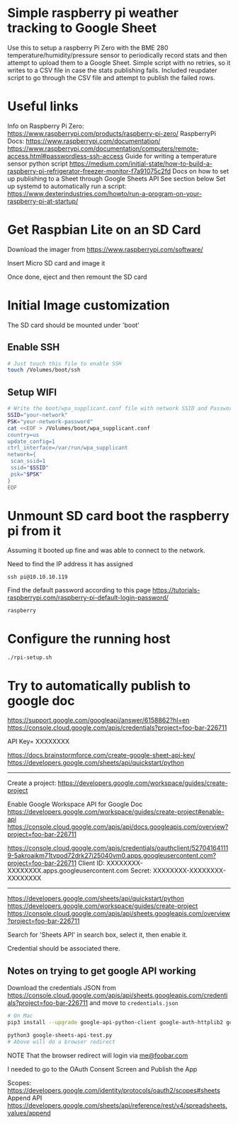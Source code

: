 # Simple raspberry pi weather tracking to Google Sheet

Use this to setup a raspberry Pi Zero with the BME 280
temperature/humidity/pressure sensor to periodically record stats and then
attempt to upload them to a Google Sheet. Simple script with no retries, so it
writes to a CSV file in case the stats publishing fails. Included reupdater
script to go through the CSV file and attempt to publish the failed rows.

# Useful links

Info on Raspberry Pi Zero:
  https://www.raspberrypi.com/products/raspberry-pi-zero/
RaspberryPi Docs:
  https://www.raspberrypi.com/documentation/
  https://www.raspberrypi.com/documentation/computers/remote-access.html#passwordless-ssh-access
Guide for writing a temperature sensor python script
  https://medium.com/initial-state/how-to-build-a-raspberry-pi-refrigerator-freezer-monitor-f7a91075c2fd
Docs on how to set up publishing to a Sheet through Google Sheets API
  See section below
Set up systemd to automatically run a script:
  https://www.dexterindustries.com/howto/run-a-program-on-your-raspberry-pi-at-startup/

# Get Raspbian Lite on an SD Card

Download the imager from https://www.raspberrypi.com/software/

Insert Micro SD card and image it

Once done, eject and then remount the SD card

# Initial Image customization

The SD card should be mounted under 'boot'

## Enable SSH

```bash
# Just touch this file to enable SSH
touch /Volumes/boot/ssh
```

## Setup WIFI

```bash
# Write the boot/wpa_supplicant.conf file with network SSID and Password
SSID="your-network"
PSK="your-network-password"
cat <<EOF > /Volumes/boot/wpa_supplicant.conf
country=us
update_config=1
ctrl_interface=/var/run/wpa_supplicant
network={
 scan_ssid=1
 ssid="$SSID"
 psk="$PSK"
}
EOF
```

# Unmount SD card boot the raspberry pi from it

Assuming it booted up fine and was able to connect to the network.

Need to find the IP address it has assigned

```
ssh pi@10.10.10.119
```

Find the default password according to this page https://tutorials-raspberrypi.com/raspberry-pi-default-login-password/

`raspberry`

# Configure the running host

```
./rpi-setup.sh
```

# Try to automatically publish to google doc

https://support.google.com/googleapi/answer/6158862?hl=en
https://console.cloud.google.com/apis/credentials?project=foo-bar-226711

API Key= XXXXXXXX

https://docs.brainstormforce.com/create-google-sheet-api-key/
https://developers.google.com/sheets/api/quickstart/python

--------

Create a project: https://developers.google.com/workspace/guides/create-project

Enable Google Workspace API for Google Doc https://developers.google.com/workspace/guides/create-project#enable-api
https://console.cloud.google.com/apis/api/docs.googleapis.com/overview?project=foo-bar-226711

https://console.cloud.google.com/apis/credentials/oauthclient/527041641119-5akroaikm71tvpod72drk27i25040vm0.apps.googleusercontent.com?project=foo-bar-226711
Client ID: XXXXXXXX-XXXXXXXX.apps.googleusercontent.com
Secret: XXXXXXXX-XXXXXXXX-XXXXXXXX

--------

https://developers.google.com/sheets/api/quickstart/python
https://developers.google.com/workspace/guides/create-project
https://console.cloud.google.com/apis/api/sheets.googleapis.com/overview?project=foo-bar-226711

Search for 'Sheets API' in search box, select it, then enable it.

Credential should be associated there.


## Notes on trying to get google API working

Download the credentials JSON from https://console.cloud.google.com/apis/api/sheets.googleapis.com/credentials?project=foo-bar-226711
and move to `credentials.json`

```bash
# On Mac
pip3 install --upgrade google-api-python-client google-auth-httplib2 google-auth-oauthlib

python3 google-sheets-api-test.py
# Above will do a browser redirect
```

NOTE That the browser redirect will login via me@foobar.com

I needed to go to the OAuth Consent Screen and Publish the App

Scopes: https://developers.google.com/identity/protocols/oauth2/scopes#sheets
Append API https://developers.google.com/sheets/api/reference/rest/v4/spreadsheets.values/append
